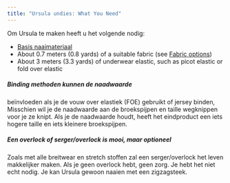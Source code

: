 ```yaml
---
title: "Ursula undies: What You Need"
---
```


Om Ursula te maken heeft u het volgende nodig:

- [Basis naaimateriaal](/docs/sewing/basic-sewing-supplies)
- About 0.7 meters (0.8 yards) of a suitable fabric (see [Fabric options](/docs/patterns/ursula/fabric))
- About 3 meters (3.3 yards) of underwear elastic, such as picot elastic or fold over elastic

<Tip>

##### Binding methoden kunnen de naadwaarde

beïnvloeden als je de vouw over elastiek (FOE) gebruikt of jersey binden, Misschien wil je de naadwaarde aan de broekspijpen en taille wegknippen voor je ze knipt. Als je de naadwaarde houdt, heeft het eindproduct een iets hogere taille en iets kleinere broekspijpen.

##### Een overlock of serger/overlock is mooi, maar optioneel

Zoals met alle breitwear en stretch stoffen zal een serger/overlock het leven makkelijker maken. Als je geen overlock hebt, geen zorg. Je hebt het niet echt nodig. Je kan Ursula gewoon naaien met een zigzagsteek.

</Tip>
